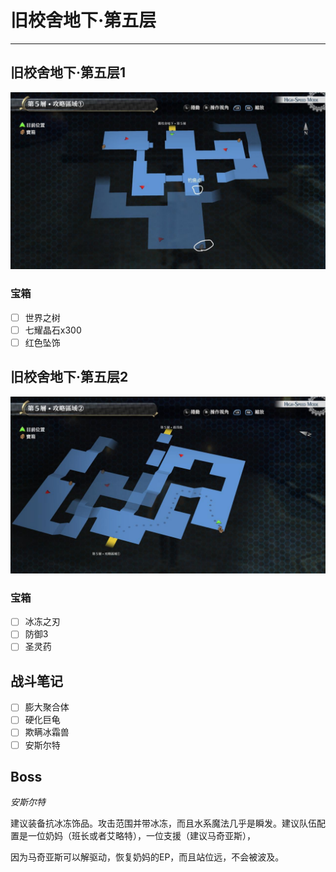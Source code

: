 # 旧校舍地下·第五层

---

## 旧校舍地下·第五层1

![旧校舍地下·第五层1](../images/map_旧校舍地下·第五层1.jpg)

### 宝箱

- [ ]  世界之树
- [ ]  七耀晶石x300
- [ ]  红色坠饰

## 旧校舍地下·第五层2

![旧校舍地下·第五层2](../images/map_旧校舍地下·第五层2.jpg)

### 宝箱

- [ ]  冰冻之刃
- [ ]  防御3
- [ ]  圣灵药

## 战斗笔记

- [ ]  膨大聚合体
- [ ]  硬化巨龟
- [ ]  欺瞒冰霜兽
- [ ]  安斯尔特

## Boss

*安斯尔特*

建议装备抗冰冻饰品。攻击范围并带冰冻，而且水系魔法几乎是瞬发。建议队伍配置是一位奶妈（班长或者艾略特），一位支援（建议马奇亚斯），

因为马奇亚斯可以解驱动，恢复奶妈的EP，而且站位远，不会被波及。